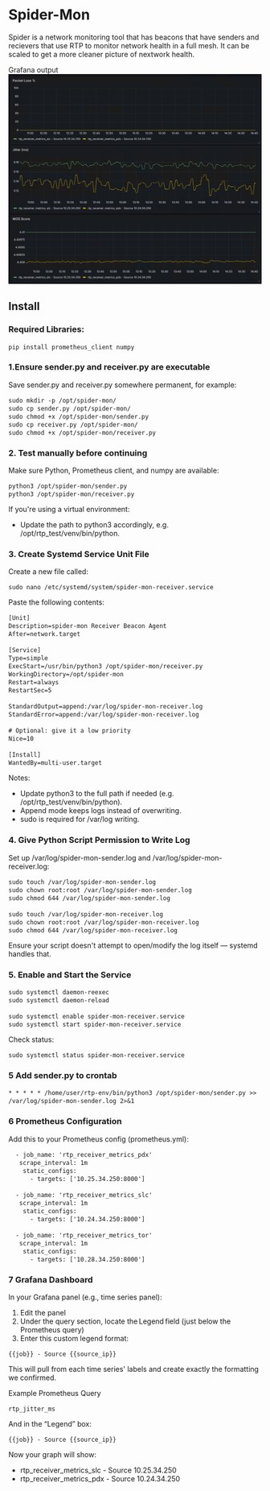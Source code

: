 # Spider-Mon
Spider is a network monitoring tool that has beacons that have senders and recievers that use RTP to monitor network health in a full mesh. It can be scaled to get a more cleaner picture of nextwork health.

Grafana output
![](https://github.com/ferdaze/Spider-Mon/blob/main/images/Grafana%20Stats.png)

## Install
### Required Libraries:
```
pip install prometheus_client numpy
```

### 1.Ensure sender.py and receiver.py are executable
Save sender.py and receiver.py somewhere permanent, for example:
```
sudo mkdir -p /opt/spider-mon/
sudo cp sender.py /opt/spider-mon/
sudo chmod +x /opt/spider-mon/sender.py
sudo cp receiver.py /opt/spider-mon/
sudo chmod +x /opt/spider-mon/receiver.py
```

### 2. Test manually before continuing
Make sure Python, Prometheus client, and numpy are available:
```
python3 /opt/spider-mon/sender.py
python3 /opt/spider-mon/receiver.py
```
If you're using a virtual environment:
* Update the path to python3 accordingly, e.g. /opt/rtp_test/venv/bin/python.

### 3. Create Systemd Service Unit File
Create a new file called:
```
sudo nano /etc/systemd/system/spider-mon-receiver.service
```
Paste the following contents:
```
[Unit]
Description=spider-mon Receiver Beacon Agent
After=network.target

[Service]
Type=simple
ExecStart=/usr/bin/python3 /opt/spider-mon/receiver.py
WorkingDirectory=/opt/spider-mon
Restart=always
RestartSec=5

StandardOutput=append:/var/log/spider-mon-receiver.log
StandardError=append:/var/log/spider-mon-receiver.log

# Optional: give it a low priority
Nice=10

[Install]
WantedBy=multi-user.target
```
Notes:
* Update python3 to the full path if needed (e.g. /opt/rtp_test/venv/bin/python).
* Append mode keeps logs instead of overwriting.
* sudo is required for /var/log writing.

### 4. Give Python Script Permission to Write Log
Set up /var/log/spider-mon-sender.log and /var/log/spider-mon-receiver.log:
```
sudo touch /var/log/spider-mon-sender.log
sudo chown root:root /var/log/spider-mon-sender.log
sudo chmod 644 /var/log/spider-mon-sender.log

sudo touch /var/log/spider-mon-receiver.log
sudo chown root:root /var/log/spider-mon-receiver.log
sudo chmod 644 /var/log/spider-mon-receiver.log
```
Ensure your script doesn't attempt to open/modify the log itself — systemd handles that.

### 5. Enable and Start the Service
```
sudo systemctl daemon-reexec
sudo systemctl daemon-reload

sudo systemctl enable spider-mon-receiver.service
sudo systemctl start spider-mon-receiver.service
```
Check status:
```
sudo systemctl status spider-mon-receiver.service
```

### 5 Add sender.py to crontab
```
* * * * * /home/user/rtp-env/bin/python3 /opt/spider-mon/sender.py >> /var/log/spider-mon-sender.log 2>&1
```

### 6 Prometheus Configuration
Add this to your Prometheus config (prometheus.yml):
```
  - job_name: 'rtp_receiver_metrics_pdx'
   scrape_interval: 1m
    static_configs:
      - targets: ['10.25.34.250:8000']
 
  - job_name: 'rtp_receiver_metrics_slc'
   scrape_interval: 1m
    static_configs:
      - targets: ['10.24.34.250:8000']
 
  - job_name: 'rtp_receiver_metrics_tor'
   scrape_interval: 1m
    static_configs:
      - targets: ['10.28.34.250:8000']
```
### 7 Grafana Dashboard
In your Grafana panel (e.g., time series panel):
1. Edit the panel
2. Under the query section, locate the Legend field (just below the Prometheus query)
3. Enter this custom legend format:
```
{{job}} - Source {{source_ip}}
```
This will pull from each time series' labels and create exactly the formatting we confirmed.

Example Prometheus Query
```
rtp_jitter_ms
```
And in the “Legend” box:
```
{{job}} - Source {{source_ip}}
```
Now your graph will show:
* rtp_receiver_metrics_slc - Source 10.25.34.250
* rtp_receiver_metrics_pdx - Source 10.24.34.250
